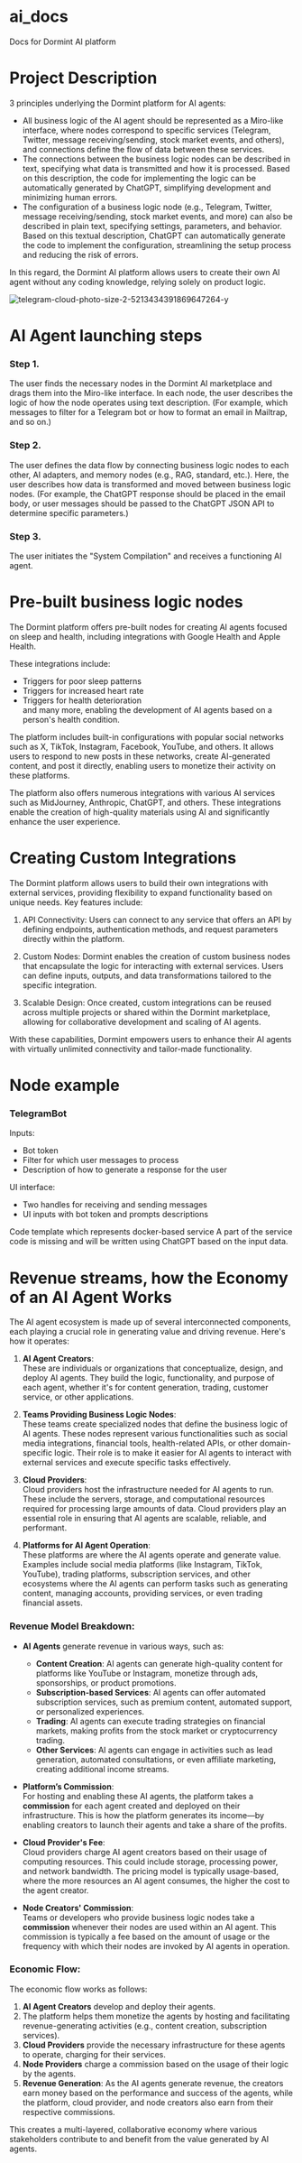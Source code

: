 # ai_docs
Docs for Dormint AI platform

# Project Description  

3 principles underlying the Dormint platform for AI agents:
- All business logic of the AI agent should be represented as a Miro-like interface, where nodes correspond to specific services (Telegram, Twitter, message receiving/sending, stock market events, and others), and connections define the flow of data between these services.  
- The connections between the business logic nodes can be described in text, specifying what data is transmitted and how it is processed. Based on this description, the code for implementing the logic can be automatically generated by ChatGPT, simplifying development and minimizing human errors.  
- The configuration of a business logic node (e.g., Telegram, Twitter, message receiving/sending, stock market events, and more) can also be described in plain text, specifying settings, parameters, and behavior. Based on this textual description, ChatGPT can automatically generate the code to implement the configuration, streamlining the setup process and reducing the risk of errors.  

In this regard, the Dormint AI platform allows users to create their own AI agent without any coding knowledge, relying solely on product logic.  

![telegram-cloud-photo-size-2-5213434391869647264-y](https://github.com/user-attachments/assets/17efc537-f428-46cf-94b4-aa9a0aff82c6)

# AI Agent launching steps  

### Step 1.
The user finds the necessary nodes in the Dormint AI marketplace and drags them into the Miro-like interface. In each node, the user describes the logic of how the node operates using text description. (For example, which messages to filter for a Telegram bot or how to format an email in Mailtrap, and so on.)

### Step 2.
The user defines the data flow by connecting business logic nodes to each other, AI adapters, and memory nodes (e.g., RAG, standard, etc.). Here, the user describes how data is transformed and moved between business logic nodes. (For example, the ChatGPT response should be placed in the email body, or user messages should be passed to the ChatGPT JSON API to determine specific parameters.)

### Step 3.
The user initiates the "System Compilation" and receives a functioning AI agent.


# Pre-built business logic nodes  

The Dormint platform offers pre-built nodes for creating AI agents focused on sleep and health, including integrations with Google Health and Apple Health.  

These integrations include:  

- Triggers for poor sleep patterns  
- Triggers for increased heart rate    
- Triggers for health deterioration  
and many more, enabling the development of AI agents based on a person's health condition.

The platform includes built-in configurations with popular social networks such as X, TikTok, Instagram, Facebook, YouTube, and others. It allows users to respond to new posts in these networks, create AI-generated content, and post it directly, enabling users to monetize their activity on these platforms.

The platform also offers numerous integrations with various AI services such as MidJourney, Anthropic, ChatGPT, and others. These integrations enable the creation of high-quality materials using AI and significantly enhance the user experience.

# Creating Custom Integrations

The Dormint platform allows users to build their own integrations with external services, providing flexibility to expand functionality based on unique needs. Key features include:  

1. API Connectivity:
Users can connect to any service that offers an API by defining endpoints, authentication methods, and request parameters directly within the platform.  
   
2. Custom Nodes:
Dormint enables the creation of custom business nodes that encapsulate the logic for interacting with external services. Users can define inputs, outputs, and data transformations tailored to the specific integration.  

3. Scalable Design: 
Once created, custom integrations can be reused across multiple projects or shared within the Dormint marketplace, allowing for collaborative development and scaling of AI agents.  

With these capabilities, Dormint empowers users to enhance their AI agents with virtually unlimited connectivity and tailor-made functionality.


# Node example  

### TelegramBot

Inputs:
- Bot token
- Filter for which user messages to process
- Description of how to generate a response for the user

UI interface:
- Two handles for receiving and sending messages
- UI inputs with bot token and prompts descriptions

Code template which represents docker-based service 
A part of the service code is missing and will be written using ChatGPT based on the input data.


# Revenue streams, how the Economy of an AI Agent Works  

The AI agent ecosystem is made up of several interconnected components, each playing a crucial role in generating value and driving revenue. Here's how it operates:

1. **AI Agent Creators**:  
   These are individuals or organizations that conceptualize, design, and deploy AI agents. They build the logic, functionality, and purpose of each agent, whether it's for content generation, trading, customer service, or other applications.

2. **Teams Providing Business Logic Nodes**:  
   These teams create specialized nodes that define the business logic of AI agents. These nodes represent various functionalities such as social media integrations, financial tools, health-related APIs, or other domain-specific logic. Their role is to make it easier for AI agents to interact with external services and execute specific tasks effectively.

3. **Cloud Providers**:  
   Cloud providers host the infrastructure needed for AI agents to run. These include the servers, storage, and computational resources required for processing large amounts of data. Cloud providers play an essential role in ensuring that AI agents are scalable, reliable, and performant.

4. **Platforms for AI Agent Operation**:  
   These platforms are where the AI agents operate and generate value. Examples include social media platforms (like Instagram, TikTok, YouTube), trading platforms, subscription services, and other ecosystems where the AI agents can perform tasks such as generating content, managing accounts, providing services, or even trading financial assets.

### **Revenue Model Breakdown:**

- **AI Agents** generate revenue in various ways, such as:
   - **Content Creation**: AI agents can generate high-quality content for platforms like YouTube or Instagram, monetize through ads, sponsorships, or product promotions.
   - **Subscription-based Services**: AI agents can offer automated subscription services, such as premium content, automated support, or personalized experiences.
   - **Trading**: AI agents can execute trading strategies on financial markets, making profits from the stock market or cryptocurrency trading.
   - **Other Services**: AI agents can engage in activities such as lead generation, automated consultations, or even affiliate marketing, creating additional income streams.

- **Platform’s Commission**:  
   For hosting and enabling these AI agents, the platform takes a **commission** for each agent created and deployed on their infrastructure. This is how the platform generates its income—by enabling creators to launch their agents and take a share of the profits.

- **Cloud Provider's Fee**:  
   Cloud providers charge AI agent creators based on their usage of computing resources. This could include storage, processing power, and network bandwidth. The pricing model is typically usage-based, where the more resources an AI agent consumes, the higher the cost to the agent creator.

- **Node Creators' Commission**:  
   Teams or developers who provide business logic nodes take a **commission** whenever their nodes are used within an AI agent. This commission is typically a fee based on the amount of usage or the frequency with which their nodes are invoked by AI agents in operation.

### **Economic Flow**:  
The economic flow works as follows:  
1. **AI Agent Creators** develop and deploy their agents.  
2. The platform helps them monetize the agents by hosting and facilitating revenue-generating activities (e.g., content creation, subscription services).  
3. **Cloud Providers** provide the necessary infrastructure for these agents to operate, charging for their services.  
4. **Node Providers** charge a commission based on the usage of their logic by the agents.  
5. **Revenue Generation**: As the AI agents generate revenue, the creators earn money based on the performance and success of the agents, while the platform, cloud provider, and node creators also earn from their respective commissions.

This creates a multi-layered, collaborative economy where various stakeholders contribute to and benefit from the value generated by AI agents.

